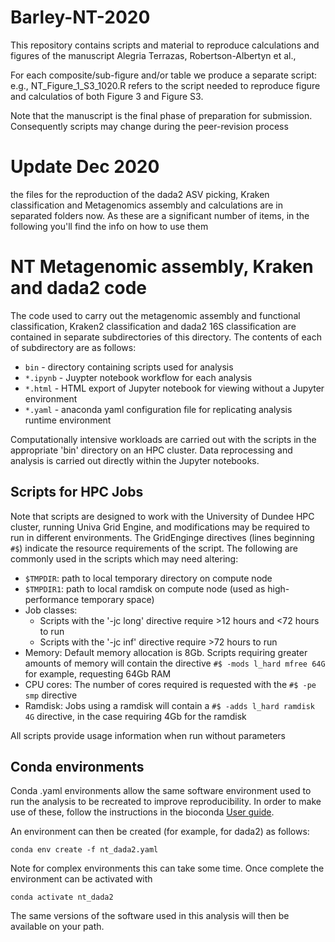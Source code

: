 # Barley-NT-2020
This repository contains scripts and material to reproduce calculations and figures of the manuscript Alegria Terrazas, Robertson-Albertyn et al.,

For each composite/sub-figure and/or table we produce a separate script: e.g., NT_Figure_1_S3_1020.R refers to the script needed to reproduce figure and calculatios of both Figure 3 and Figure S3.

Note that the manuscript is the final phase of preparation for submission. Consequently scripts may change during the peer-revision process

# Update Dec 2020

the files for the reproduction of the dada2 ASV picking, Kraken classification and Metagenomics assembly and calculations are in separated folders now. As these are a significant number of items, in the following you'll find the info on how to use them

# NT Metagenomic assembly, Kraken and dada2 code

The code used to carry out the metagenomic assembly and functional classification, Kraken2 classification and dada2 16S classification are contained in separate subdirectories of this directory. The contents of each of subdirectory are as follows:

*  `bin` - directory containing scripts used for analysis
*  `*.ipynb` - Juypter notebook workflow for each analysis
*  `*.html` - HTML export of Jupyter notebook for viewing without a Jupyter environment
*  `*.yaml` - anaconda yaml configuration file for replicating analysis runtime environment 

Computationally intensive workloads are carried out with the scripts in the appropriate 'bin' directory on an HPC cluster. Data reprocessing and analysis is carried out directly within the Jupyter notebooks.

## Scripts for HPC Jobs

Note that scripts are designed to work with the University of Dundee HPC cluster, running Univa Grid Engine, and modifications may be required to run in different environments. The GridEnginge directives (lines beginning `#$`) indicate the resource requirements of the script. The following are commonly used in the scripts which may need altering:

*  `$TMPDIR`:  path to local temporary directory on compute node
*  `$TMPDIR1`: path to local ramdisk on compute node (used as high-performance temporary space)
*  Job classes: 
   +  Scripts with the '-jc long' directive require >12 hours and <72 hours to run
   +  Scripts with the '-jc inf' directive require >72 hours to run
*  Memory:  Default memory allocation is 8Gb. Scripts requiring greater amounts of memory will contain the directive `#$ -mods l_hard mfree 64G` for example, requesting 64Gb RAM
*  CPU cores: The number of cores required is requested with the `#$ -pe smp` directive
*  Ramdisk: Jobs using a ramdisk will contain a `#$ -adds l_hard ramdisk 4G` directive, in the case requiring 4Gb for the ramdisk

All scripts provide usage information when run without parameters

## Conda environments

Conda .yaml environments allow the same software environment used to run the analysis to be recreated to improve reproducibility. In order to make use of these, follow the instructions in the bioconda [User guide](https://bioconda.github.io/user/install.html#install-conda).

An environment can then be created (for example, for dada2) as follows:

`conda env create -f nt_dada2.yaml`

Note for complex environments this can take some time. Once complete the environment can be activated with 

`conda activate nt_dada2`

The same versions of the software used in this analysis will then be available on your path.
